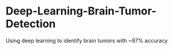 # Deep-Learning-Brain-Tumor-Detection
Using deep learning to identify brain tumors with ~97% accuracy
